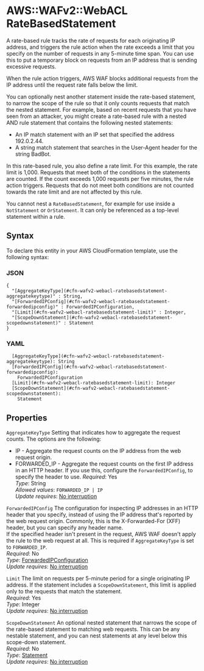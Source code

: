 # AWS::WAFv2::WebACL RateBasedStatement<a name="aws-properties-wafv2-webacl-ratebasedstatement"></a>

A rate\-based rule tracks the rate of requests for each originating IP address, and triggers the rule action when the rate exceeds a limit that you specify on the number of requests in any 5\-minute time span\. You can use this to put a temporary block on requests from an IP address that is sending excessive requests\.

When the rule action triggers, AWS WAF blocks additional requests from the IP address until the request rate falls below the limit\.

You can optionally nest another statement inside the rate\-based statement, to narrow the scope of the rule so that it only counts requests that match the nested statement\. For example, based on recent requests that you have seen from an attacker, you might create a rate\-based rule with a nested AND rule statement that contains the following nested statements:
+ An IP match statement with an IP set that specified the address 192\.0\.2\.44\.
+ A string match statement that searches in the User\-Agent header for the string BadBot\.

In this rate\-based rule, you also define a rate limit\. For this example, the rate limit is 1,000\. Requests that meet both of the conditions in the statements are counted\. If the count exceeds 1,000 requests per five minutes, the rule action triggers\. Requests that do not meet both conditions are not counted towards the rate limit and are not affected by this rule\.

You cannot nest a `RateBasedStatement`, for example for use inside a `NotStatement` or `OrStatement`\. It can only be referenced as a top\-level statement within a rule\.

## Syntax<a name="aws-properties-wafv2-webacl-ratebasedstatement-syntax"></a>

To declare this entity in your AWS CloudFormation template, use the following syntax:

### JSON<a name="aws-properties-wafv2-webacl-ratebasedstatement-syntax.json"></a>

```
{
  "[AggregateKeyType](#cfn-wafv2-webacl-ratebasedstatement-aggregatekeytype)" : String,
  "[ForwardedIPConfig](#cfn-wafv2-webacl-ratebasedstatement-forwardedipconfig)" : ForwardedIPConfiguration,
  "[Limit](#cfn-wafv2-webacl-ratebasedstatement-limit)" : Integer,
  "[ScopeDownStatement](#cfn-wafv2-webacl-ratebasedstatement-scopedownstatement)" : Statement
}
```

### YAML<a name="aws-properties-wafv2-webacl-ratebasedstatement-syntax.yaml"></a>

```
  [AggregateKeyType](#cfn-wafv2-webacl-ratebasedstatement-aggregatekeytype): String
  [ForwardedIPConfig](#cfn-wafv2-webacl-ratebasedstatement-forwardedipconfig): 
    ForwardedIPConfiguration
  [Limit](#cfn-wafv2-webacl-ratebasedstatement-limit): Integer
  [ScopeDownStatement](#cfn-wafv2-webacl-ratebasedstatement-scopedownstatement): 
    Statement
```

## Properties<a name="aws-properties-wafv2-webacl-ratebasedstatement-properties"></a>

`AggregateKeyType`  <a name="cfn-wafv2-webacl-ratebasedstatement-aggregatekeytype"></a>
Setting that indicates how to aggregate the request counts\. The options are the following:  
+ IP \- Aggregate the request counts on the IP address from the web request origin\.
+ FORWARDED\_IP \- Aggregate the request counts on the first IP address in an HTTP header\. If you use this, configure the `ForwardedIPConfig`, to specify the header to use\. 
*Required*: Yes  
*Type*: String  
*Allowed values*: `FORWARDED_IP | IP`  
*Update requires*: [No interruption](https://docs.aws.amazon.com/AWSCloudFormation/latest/UserGuide/using-cfn-updating-stacks-update-behaviors.html#update-no-interrupt)

`ForwardedIPConfig`  <a name="cfn-wafv2-webacl-ratebasedstatement-forwardedipconfig"></a>
The configuration for inspecting IP addresses in an HTTP header that you specify, instead of using the IP address that's reported by the web request origin\. Commonly, this is the X\-Forwarded\-For \(XFF\) header, but you can specify any header name\.   
If the specified header isn't present in the request, AWS WAF doesn't apply the rule to the web request at all\.
This is required if `AggregateKeyType` is set to `FORWARDED_IP`\.  
*Required*: No  
*Type*: [ForwardedIPConfiguration](aws-properties-wafv2-webacl-forwardedipconfiguration.md)  
*Update requires*: [No interruption](https://docs.aws.amazon.com/AWSCloudFormation/latest/UserGuide/using-cfn-updating-stacks-update-behaviors.html#update-no-interrupt)

`Limit`  <a name="cfn-wafv2-webacl-ratebasedstatement-limit"></a>
The limit on requests per 5\-minute period for a single originating IP address\. If the statement includes a `ScopeDownStatement`, this limit is applied only to the requests that match the statement\.  
*Required*: Yes  
*Type*: Integer  
*Update requires*: [No interruption](https://docs.aws.amazon.com/AWSCloudFormation/latest/UserGuide/using-cfn-updating-stacks-update-behaviors.html#update-no-interrupt)

`ScopeDownStatement`  <a name="cfn-wafv2-webacl-ratebasedstatement-scopedownstatement"></a>
An optional nested statement that narrows the scope of the rate\-based statement to matching web requests\. This can be any nestable statement, and you can nest statements at any level below this scope\-down statement\.  
*Required*: No  
*Type*: [Statement](aws-properties-wafv2-webacl-statement.md)  
*Update requires*: [No interruption](https://docs.aws.amazon.com/AWSCloudFormation/latest/UserGuide/using-cfn-updating-stacks-update-behaviors.html#update-no-interrupt)